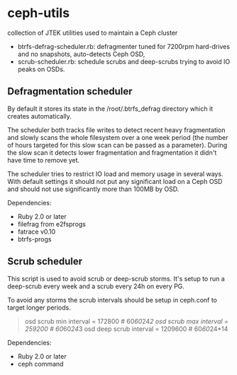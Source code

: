 # ceph-utils
collection of JTEK utilities used to maintain a Ceph cluster

* btrfs-defrag-scheduler.rb: defragmenter tuned for 7200rpm hard-drives and no
  snapshots, auto-detects Ceph OSD,
* scrub-scheduler.rb: schedule scrubs and deep-scrubs trying to avoid IO peaks
  on OSDs.

Defragmentation scheduler
-------------------------

By default it stores its state in the /root/.btrfs_defrag directory which it
creates automatically.

The scheduler both tracks file writes to detect recent heavy fragmentation and
slowly scans the whole filesystem over a one week period (the number of hours
targeted for this slow scan can be passed as a parameter). During the slow
scan it detects lower fragmentation and fragmentation it didn't have time to
remove yet.

The scheduler tries to restrict IO load and memory usage in several ways. With
default settings it should not put any significant load on a Ceph OSD and
should not use significantly more than 100MB by OSD.

Dependencies:
* Ruby 2.0 or later
* filefrag from e2fsprogs
* fatrace v0.10
* btrfs-progs

Scrub scheduler
---------------

This script is used to avoid scrub or deep-scrub storms. It's setup to run a
deep-scrub every week and a scrub every 24h on every PG.

To avoid any storms the scrub intervals should be setup in ceph.conf to target
longer periods.

> osd scrub min interval       = 172800 # 60*60*24*2
> osd scrub max interval       = 259200 # 60*60*24*3
> osd deep scrub interval       = 1209600 # 60*60*24*14


Dependencies:
* Ruby 2.0 or later
* ceph command
